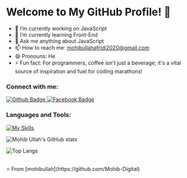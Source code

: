  <h1>Welcome to My GitHub Profile! 👋</h1>

- 🔭 I’m currently working on JavaScript
- 🌱 I’m currently learning Front-End
- 💬 Ask me anything about JavaScript 
- 📫 How to reach me: mohibullahafridi2020@gmail.com
- 😄 Pronouns: He
- ⚡ Fun fact: For programmers, coffee isn't just a beverage; it's a vital source of inspiration and fuel for coding marathons!
  
### Connect with me:
<div id="badges">
  <a href="https://github.com/Mohib-Digital">
    <img src="https://img.shields.io/badge/Github-white?style=for-the-badge&logo=Github&logoColor=black" alt="Github Badge"/>
  </a>
<!--   <a href="https://www.youtube.com/channel/UCzvRaprYPhvAplMK36Gu0kw">
    <img src="https://img.shields.io/badge/YouTube-red?style=for-the-badge&logo=youtube&logoColor=white" alt="Youtube Badge"/>
  </a> -->
<!--    <a href="https://www.instagram.com/axif_taj">
    <img src="https://img.shields.io/badge/Instagram-purple?style=for-the-badge&logo=instagram&logoColor=white" alt="Instagram Badge"/>
  </a> -->
   <a href="https://www.facebook.com/profile.php?id=100093555640207">
    <img src="https://img.shields.io/badge/Facebook-blue?style=for-the-badge&logo=facebook&logoColor=white" alt="Facebook Badge"/>
  </a>
<!--    <a href="https://twitter.com/axiftaj">
    <img src="https://img.shields.io/badge/Twitter-blue?style=for-the-badge&logo=twitter&logoColor=white" alt="Twitter Badge"/>
  </a> -->
</div>

### Languages and Tools:
[![My Skills](https://skillicons.dev/icons?i=html,css,bootstrap,js,php,mysql,github,git&perline=5)](https://skillicons.dev)

![Mohib Ullah's GitHub stats](https://github-readme-stats.vercel.app/api?username=mohibullah&show_icons=true&theme=dark)

![Top Langs](https://github-readme-stats.vercel.app/api/top-langs/?username=mohibullah&theme=dark)


<br>
⭐️ From [mohibullah](https://github.com/Mohib-Digital)
